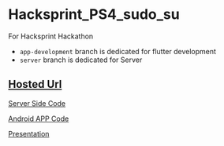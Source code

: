 # Hacksprint_PS4_sudo_su
For Hacksprint Hackathon

- `app-development` branch is dedicated for flutter development
- `server` branch is dedicated for Server

## [Hosted Url](https://smarparking.azurewebsites.net/docs)

[Server Side Code](https://github.com/Alok-Joshi/Hacksprint_PS4_sudo_su/tree/server)

[Android APP Code](https://github.com/Alok-Joshi/Hacksprint_PS4_sudo_su/tree/app-development)

[Presentation](https://github.com/Alok-Joshi/Hacksprint_PS4_sudo_su/raw/main/Book%20My%20Spot.pdf)
